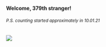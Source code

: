 #### Welcome, 379th stranger!

###### <sup>P.S. counting started approximately in 10.01.21</sup>

<img src="https://kraftwerk28.pp.ua/vcnt.png"></img>

